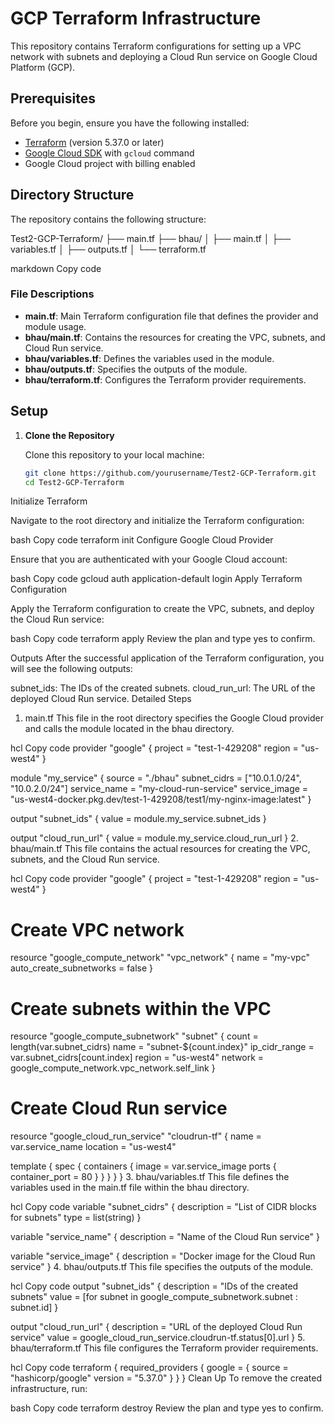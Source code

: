 # GCP Terraform Infrastructure

This repository contains Terraform configurations for setting up a VPC network with subnets and deploying a Cloud Run service on Google Cloud Platform (GCP).

## Prerequisites

Before you begin, ensure you have the following installed:

- [Terraform](https://www.terraform.io/downloads.html) (version 5.37.0 or later)
- [Google Cloud SDK](https://cloud.google.com/sdk/docs/install) with `gcloud` command
- Google Cloud project with billing enabled

## Directory Structure

The repository contains the following structure:

Test2-GCP-Terraform/
├── main.tf
├── bhau/
│ ├── main.tf
│ ├── variables.tf
│ ├── outputs.tf
│ └── terraform.tf

markdown
Copy code

### File Descriptions

- **main.tf**: Main Terraform configuration file that defines the provider and module usage.
- **bhau/main.tf**: Contains the resources for creating the VPC, subnets, and Cloud Run service.
- **bhau/variables.tf**: Defines the variables used in the module.
- **bhau/outputs.tf**: Specifies the outputs of the module.
- **bhau/terraform.tf**: Configures the Terraform provider requirements.

## Setup

1. **Clone the Repository**

   Clone this repository to your local machine:

   ```bash
   git clone https://github.com/yourusername/Test2-GCP-Terraform.git
   cd Test2-GCP-Terraform
Initialize Terraform

Navigate to the root directory and initialize the Terraform configuration:

bash
Copy code
terraform init
Configure Google Cloud Provider

Ensure that you are authenticated with your Google Cloud account:

bash
Copy code
gcloud auth application-default login
Apply Terraform Configuration

Apply the Terraform configuration to create the VPC, subnets, and deploy the Cloud Run service:

bash
Copy code
terraform apply
Review the plan and type yes to confirm.

Outputs
After the successful application of the Terraform configuration, you will see the following outputs:

subnet_ids: The IDs of the created subnets.
cloud_run_url: The URL of the deployed Cloud Run service.
Detailed Steps
1. main.tf
This file in the root directory specifies the Google Cloud provider and calls the module located in the bhau directory.

hcl
Copy code
provider "google" {
  project = "test-1-429208"
  region  = "us-west4"
}

module "my_service" {
  source       = "./bhau"
  subnet_cidrs = ["10.0.1.0/24", "10.0.2.0/24"]
  service_name = "my-cloud-run-service"
  service_image = "us-west4-docker.pkg.dev/test-1-429208/test1/my-nginx-image:latest"
}

output "subnet_ids" {
  value = module.my_service.subnet_ids
}

output "cloud_run_url" {
  value = module.my_service.cloud_run_url
}
2. bhau/main.tf
This file contains the actual resources for creating the VPC, subnets, and the Cloud Run service.

hcl
Copy code
provider "google" {
  project = "test-1-429208"
  region  = "us-west4"
}

# Create VPC network
resource "google_compute_network" "vpc_network" {
  name                    = "my-vpc"
  auto_create_subnetworks = false
}

# Create subnets within the VPC
resource "google_compute_subnetwork" "subnet" {
  count         = length(var.subnet_cidrs)
  name          = "subnet-${count.index}"
  ip_cidr_range = var.subnet_cidrs[count.index]
  region        = "us-west4"
  network       = google_compute_network.vpc_network.self_link
}

# Create Cloud Run service
resource "google_cloud_run_service" "cloudrun-tf" {
  name     = var.service_name
  location = "us-west4"

  template {
    spec {
      containers {
        image = var.service_image
        ports {
          container_port = 80
        }
      }
    }
  }
}
3. bhau/variables.tf
This file defines the variables used in the main.tf file within the bhau directory.

hcl
Copy code
variable "subnet_cidrs" {
  description = "List of CIDR blocks for subnets"
  type        = list(string)
}

variable "service_name" {
  description = "Name of the Cloud Run service"
}

variable "service_image" {
  description = "Docker image for the Cloud Run service"
}
4. bhau/outputs.tf
This file specifies the outputs of the module.

hcl
Copy code
output "subnet_ids" {
  description = "IDs of the created subnets"
  value       = [for subnet in google_compute_subnetwork.subnet : subnet.id]
}

output "cloud_run_url" {
  description = "URL of the deployed Cloud Run service"
  value       = google_cloud_run_service.cloudrun-tf.status[0].url
}
5. bhau/terraform.tf
This file configures the Terraform provider requirements.

hcl
Copy code
terraform {
  required_providers {
    google = {
      source  = "hashicorp/google"
      version = "5.37.0"
    }
  }
}
Clean Up
To remove the created infrastructure, run:

bash
Copy code
terraform destroy
Review the plan and type yes to confirm.
